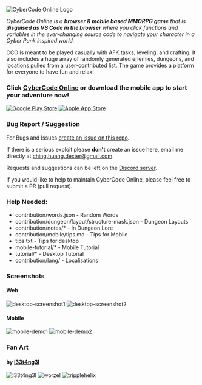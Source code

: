 ![CyberCode Online Logo](/resources/readme/CyberCode%20Online.png)

*CyberCode Online is a **browser & mobile based MMORPG game** that is **disguised as VS Code in the browser***
*where you click functions and variables in the ever-changing source code to navigate your character in a Cyber Punk inspired world.*

CCO is meant to be played casually with AFK tasks, leveling, and crafting. It also includes a huge array of randomly generated enemies, dungeons, and locations pulled from a user-contributed list. The game provides a platform for everyone to have fun and relax!

### Click [CyberCode Online](https://cybercodeonline.com/) or download the mobile app to start your adventure now!

[![Google Play Store](/resources/readme/GooglePlayBadge.png)](https://play.google.com/store/apps/details?id=com.cybercodeonline.cybercode)    [![Apple App Store](/resources/readme/AppStoreBadge.png)](https://apps.apple.com/us/app/cybercode-online-text-mmo/id1541691332)

### Bug Report / Suggestion

For Bugs and Issues [create an issue on this repo](https://github.com/DexterHuang/CyberCodeOnline/issues).

If there is a serious exploit please **don't** create an issue here, email me directly at [ching.huang.dexter@gmail.com](mailto:ching.huang.dexter@gmail.com).

Requests and suggestions can be left on the [Discord server](https://discord.link/cco).

If you would like to help to maintain CyberCode Online, please feel free to submit a PR (pull request).

### Help Needed:
 * contribution/words.json - Random Words
 * contribution/dungeon/layout/structure-mask.json - Dungeon Layouts
 * contribution/notes/* - In Dungeon Lore
 * contribution/mobile/tips.md - Tips for Mobile
 * tips.txt - Tips for desktop 
 * mobile-tutorial/* - Mobile Tutorial
 * tutorial/* - Desktop Tutorial
 * contribution/lang/ - Localisations

### Screenshots

#### Web

![desktop-screenshot1](/resources/readme/desktop-screenshot.png)
![desktop-screenshot2](/resources/readme/desktop-screenshot2.png)

#### Mobile

![mobile-demo1](/resources/readme/mobile-demo.png)
![mobile-demo2](/resources/readme/mobile-demo2.png)

### Fan Art
#### by [l33t4ng3l](https://github.com/l33t4ng3l)  
![l33t4ng3l](/resources/art/l33t4ng3l/l33t4ng3l-resize.jpg)
![worzel](/resources/art/l33t4ng3l/worzel-resize.jpg)
![tripplehelix](/resources/art/l33t4ng3l/tripplehelix-resize.jpg)
